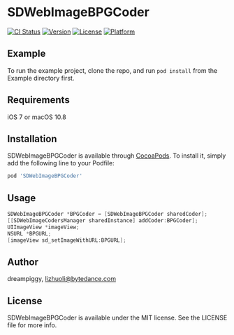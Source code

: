 # SDWebImageBPGCoder

[![CI Status](http://img.shields.io/travis/dreampiggy/SDWebImageBPGCoder.svg?style=flat)](https://travis-ci.org/dreampiggy/SDWebImageBPGCoder)
[![Version](https://img.shields.io/cocoapods/v/SDWebImageBPGCoder.svg?style=flat)](http://cocoapods.org/pods/SDWebImageBPGCoder)
[![License](https://img.shields.io/cocoapods/l/SDWebImageBPGCoder.svg?style=flat)](http://cocoapods.org/pods/SDWebImageBPGCoder)
[![Platform](https://img.shields.io/cocoapods/p/SDWebImageBPGCoder.svg?style=flat)](http://cocoapods.org/pods/SDWebImageBPGCoder)

## Example

To run the example project, clone the repo, and run `pod install` from the Example directory first.

## Requirements

iOS 7 or macOS 10.8

## Installation

SDWebImageBPGCoder is available through [CocoaPods](http://cocoapods.org). To install
it, simply add the following line to your Podfile:

```ruby
pod 'SDWebImageBPGCoder'
```

## Usage

```objective-c
SDWebImageBPGCoder *BPGCoder = [SDWebImageBPGCoder sharedCoder];
[[SDWebImageCodersManager sharedInstance] addCoder:BPGCoder];
UIImageView *imageView;
NSURL *BPGURL;
[imageView sd_setImageWithURL:BPGURL];
```

## Author

dreampiggy, lizhuoli@bytedance.com

## License

SDWebImageBPGCoder is available under the MIT license. See the LICENSE file for more info.

